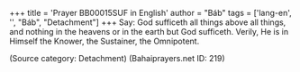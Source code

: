 +++
title = 'Prayer BB00015SUF in English'
author = "Báb"
tags = ['lang-en', '', "Báb", "Detachment"]
+++
Say: God sufficeth all things above all things, and nothing in the heavens or in the earth but God sufficeth.  Verily, He is in Himself the Knower, the Sustainer, the Omnipotent.

(Source category: Detachment)
(Bahaiprayers.net ID: 219)
